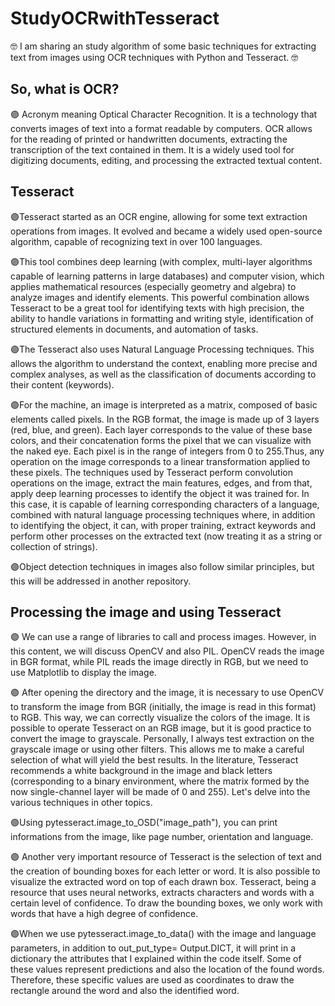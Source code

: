 # StudyOCRwithTesseract

<div>
  🤓 I am sharing an study algorithm of some basic techniques for extracting text from images using OCR techniques with Python and Tesseract. 🤓
</div>

</b>
</b>

## So, what is OCR?

<div>
 🟣 Acronym meaning Optical Character Recognition. It is a technology that converts images of text into a format readable by computers. OCR allows for the reading of printed or handwritten documents, extracting the transcription of the text contained in them. It is a widely used tool for digitizing documents, editing, and processing the extracted textual content.
</div>

</b>
</b>

## Tesseract

<div>
  </b>
  🟣Tesseract started as an OCR engine, allowing for some text extraction operations from images. It evolved and became a widely used open-source algorithm, capable of recognizing text in over 100 languages.
  
  </b>
  </b>
  
  
  🟣This tool combines deep learning (with complex, multi-layer algorithms capable of learning patterns in large databases) and computer vision, which applies mathematical resources (especially geometry and algebra) to analyze images and identify elements. This powerful combination allows Tesseract to be a great tool for identifying texts with high precision, the ability to handle variations in formatting and writing style, identification of structured elements in documents, and automation of tasks. 
  
  </b>
  
  🟣The Tesseract also uses Natural Language Processing techniques. This allows the algorithm to understand the context, enabling more precise and complex analyses, as well as the classification of documents according to their content (keywords).
  
  </b>
  
  🟣For the machine, an image is interpreted as a matrix, composed of basic elements called pixels. In the RGB format, the image is made up of 3 layers (red, blue, and green). Each layer corresponds to the value of these base colors, and their concatenation forms the pixel that we can visualize with the naked eye. Each pixel is in the range of integers from 0 to 255.Thus, any operation on the image corresponds to a linear transformation applied to these pixels. The techniques used by Tesseract perform convolution operations on the image, extract the main features, edges, and from that, apply deep learning processes to identify the object it was trained for. In this case, it is capable of learning corresponding characters of a language, combined with natural language processing techniques where, in addition to identifying the object, it can, with proper training, extract keywords and perform other processes on the extracted text (now treating it as a string or collection of strings).
  
  </b>
  
  🟣Object detection techniques in images also follow similar principles, but this will be addressed in another repository.
  
</div>

</b>
</b>

## Processing the image and using Tesseract

<div>

  🟣 We can use a range of libraries to call and process images. However, in this content, we will discuss OpenCV and also PIL. OpenCV reads the image in BGR format, while PIL reads the image directly in RGB, but we need to use Matplotlib to display the image.

  </b>
   
  🟣 After opening the directory and the image, it is necessary to use OpenCV to transform the image from BGR (initially, the image is read in this format) to RGB. This way, we can correctly visualize the colors of the image. It is possible to operate Tesseract on an RGB image, but it is good practice to convert the image to grayscale. Personally, I always test extraction on the grayscale image or using other filters. This allows me to make a careful selection of what will yield the best results. In the literature, Tesseract recommends a white background in the image and black letters (corresponding to a binary environment, where the matrix formed by the now single-channel layer will be made of 0 and 255). Let's delve into the various techniques in other topics.
  
  </b>
  
  🟣Using pytesseract.image_to_OSD("image_path"), you can print informations from the image, like page number, orientation and language.
  
  </b>
  
  🟣 Another very important resource of Tesseract is the selection of text and the creation of bounding boxes for each letter or word. It is also possible to visualize the extracted word on top of each drawn box. Tesseract, being a resource that uses neural networks, extracts characters and words with a certain level of confidence. To draw the bounding boxes, we only work with words that have a high degree of confidence.
  
  </b>
  
  🟣When we use pytesseract.image_to_data() with the image and language parameters, in addition to out_put_type= Output.DICT, it will print in a dictionary the attributes that I explained within the code itself. Some of these values represent predictions and also the location of the found words. Therefore, these specific values are used as coordinates to draw the rectangle around the word and also the identified word.
</div>





